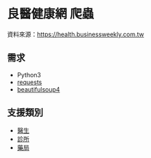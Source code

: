 # 良醫健康網 爬蟲

資料來源：https://health.businessweekly.com.tw

## 需求

* Python3
* [requests](http://docs.python-requests.org/en/master/)
* [beautifulsoup4](https://www.crummy.com/software/BeautifulSoup/bs4/doc/)

## 支援類別

* [醫生](https://health.businessweekly.com.tw/GSearchDoc.aspx?pro=0000&t=1)
* [診所](https://health.businessweekly.com.tw/GSearchDoc.aspx?pro=0000&t=3)
* [藥局](https://health.businessweekly.com.tw/GSearchDoc.aspx?pro=0000&t=4)
